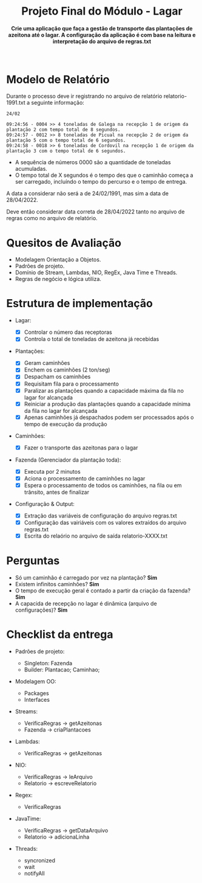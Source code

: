 <h1 align="center"> Projeto Final do Módulo - Lagar </h1>
<h4 align="center">
Crie uma aplicação que faça a gestão de transporte das plantações de azeitona até o lagar.
A configuração da aplicação é com base na leitura e interpretação do arquivo de regras.txt</h4>
<br />

# Modelo de Relatório

Durante o processo deve ir registrando no arquivo de relatório relatorio-1991.txt a seguinte informação:

```
24/02

09:24:56 - 0004 >> 4 toneladas de Galega na recepção 1 de origem da plantação 2 com tempo total de 8 segundos.
09:24:57 - 0012 >> 8 toneladas de Picual na recepção 2 de origem da plantação 5 com o tempo total de 6 segundos.
09:24:58 - 0018 >> 6 toneladas de Cordovil na recepção 1 de origem da plantação 3 com o tempo total de 6 segundos.
```

- A sequência de números 0000 são a quantidade de toneladas acumuladas.
- O tempo total de X segundos é o tempo des que o caminhão começa a ser carregado, incluíndo o tempo do percurso e o tempo de entrega.

A data a considerar não será a de 24/02/1991, mas sim a data de 28/04/2022.

Deve então considerar data correta de 28/04/2022 tanto no arquivo de regras como no arquivo de relatório.

# Quesitos de Avaliação

- Modelagem Orientação a Objetos.
- Padrões de projeto.
- Domínio de Stream, Lambdas, NIO, RegEx, Java Time e Threads.
- Regras de negócio e lógica utiliza.

# Estrutura de implementação

- Lagar:

  - [x] Controlar o número das receptoras
  - [x] Controla o total de toneladas de azeitona já recebidas

- Plantações:

  - [x] Geram caminhões
  - [x] Enchem os caminhões (2 ton/seg)
  - [x] Despacham os caminhões
  - [x] Requisitam fila para o processamento
  - [x] Paralizar as plantações quando a capacidade máxima da fila no lagar for alcançada
  - [x] Reiniciar a produção das plantações quando a capacidade mínima da fila no lagar for alcançada
  - [x] Apenas caminhões já despachados podem ser processados após o tempo de execução da produção

- Caminhões:

  - [x] Fazer o transporte das azeitonas para o lagar

- Fazenda (Gerenciador da plantação toda):

  - [x] Executa por 2 minutos
  - [x] Aciona o processamento de caminhões no lagar
  - [x] Espera o processamento de todos os caminhões, na fila ou em trânsito, antes de finalizar

- Configuração & Output:
  - [x] Extração das variáveis de configuração do arquivo regras.txt
  - [x] Configuração das vairiáveis com os valores extraídos do arquivo regras.txt
  - [x] Escrita do relaório no arquivo de saída relatorio-XXXX.txt

# Perguntas

- Só um caminhão é carregado por vez na plantação? **Sim**
- Existem infinitos caminhões? **Sim**
- O tempo de execução geral é contado a partir da criação da fazenda? **Sim**
- A capacida de recepção no lagar é dinâmica (arquivo de configurações)? **Sim**

# Checklist da entrega

- Padrões de projeto:

  - Singleton: Fazenda
  - Builder: Plantacao; Caminhao;

- Modelagem OO:

  - Packages
  - Interfaces

- Streams:

  - VerificaRegras -> getAzeitonas
  - Fazenda -> criaPlantacoes

- Lambdas:

  - VerificaRegras -> getAzeitonas

- NIO:

  - VerificaRegras -> leArquivo
  - Relatorio -> escreveRelatorio

- Regex:

  - VerificaRegras

- JavaTime:

  - VerificaRegras -> getDataArquivo
  - Relatorio -> adicionaLinha

- Threads:

  - syncronized
  - wait
  - notifyAll

